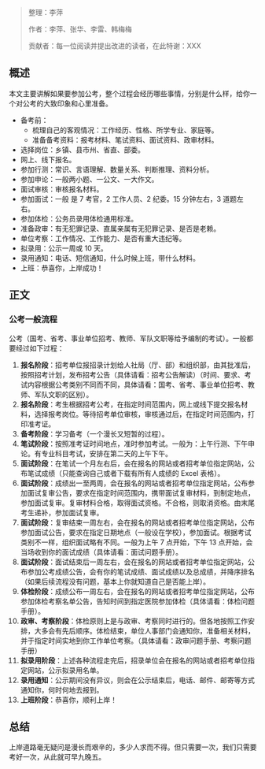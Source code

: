 > 整理：李萍
>
> 作者：李萍、张华、李雷、韩梅梅
>
> 贡献者：每一位阅读并提出改进的读者，在此特谢：XXX

## 概述

本文主要讲解如果要参加公考，整个过程会经历哪些事情，分别是什么样，给你一个对公考的大致印象和心里准备。

- 备考前：
  - 梳理自己的客观情况：工作经历、性格、所学专业、家庭等。
  - 准备备考资料：报考材料、笔试资料、面试资料、政审材料。
- 选择岗位：乡镇、县市州、省直、部委。
- 网上、线下报名。
- 参加行测：常识、言语理解、数量关系、判断推理、资料分析。
- 参加申论：一般两小题、一公文、一大作文。
- 面试审核：审核报名材料。
- 参加面试：一般 是 7 考官，2 工作人员、2 纪委。15 分钟左右，3 道题左右。
- 参加体检：公务员录用体检通用标准。
- 准备政审：有无犯罪记录、直属亲属有无犯罪记录、是否是老赖。
- 单位考察：工作情况、工作能力、是否有重大违纪等。
- 拟录用：公示一周或 10 天。
- 录用通知：电话、短信通知，什么时候上班，带什么材料。
- 上班：恭喜你，上岸成功！

## 正文

### 公考一般流程

公考（国考、省考、事业单位招考、教师、军队文职等给予编制的考试）。一般都要经过如下过程：

1. **报名阶段**：招考单位报招录计划给人社局（厅、部）和组织部，由其批准后，按照招考计划，发布招考公告（具体请看：招考公告解读）（时间、要求、考试内容根据公考类别不同而不同，具体请看：国考、省考、事业单位招考、教师、军队文职的区别）。
2. **报名阶段**：考生根据招考公考，在指定时间范围内，网上或线下提交报名材料，选择报考岗位。等待招考单位审核，审核通过后，在指定时间范围内，打印准考证。
3. **备考阶段**：学习备考（一个漫长又短暂的过程）。
4. **笔试阶段**：按照准考证时间地点，准时参加考试。一般为：上午行测、下午申论。有专业科目考试，安排在第二天的上午下午。
5. **面试阶段**：在笔试一个月左右后，会在报名的网站或者招考单位指定网站，公布笔试成绩（只能查询自己或者下载有所有人成绩的 Excel 表格）。
6. **面试阶段**：成绩出一至两周，会在报名的网站或者招考单位指定网站，公布参加面试复审公告，要求在指定时间范围内，携带面试复审材料，到制定地点，参加面试复审。复审材料合格，取得面试资格。不合格，则取消资格。由末尾考生递补，参加面试复审。
7. **面试阶段**：复审结束一周左右，会在报名的网站或者招考单位指定网站，公布参加面试公告，要求在指定日期地点（一般设在学校），参加面试。根据考试类别不一样，组织面试略有不同。一般为上午 7 点开始，下午 13 点开始，会当场收到你的面试成绩（具体请看：面试问题手册）。
8. **面试阶段**：面试结束后一周左右，会在报名的网站或者招考单位指定网站，公布参加公考成绩公告，会有你的笔试成绩、面试成绩以及总成绩，并降序排名（如果后续流程没有问题，基本上你就知道自己是否能上岸）。
9. **体检阶段**：成绩公布一周左右，会在报名的网站或者招考单位指定网站，公布参加体检考察名单公告，告知时间到指定医院参加体检（具体请看：体检问题手册）。
10. **政审、考察阶段**：体检原则上是与政审、考察同时进行的。但各地按照工作安排，大多会有先后顺序。体检结束，单位人事部门会通知你，准备相关材料，并于指定时间实地到你工作单位考察。（具体请看：政审问题手册、考察问题手册）
11. **拟录用阶段**：上述各种流程走完后，招录单位会在报名的网站或者招考单位指定网站，公示拟录用名单。
12. **录用通知**：公示期间没有异议，则会在公示结束后，电话、邮件、邮寄等方式通知你，何时何地去报到。
13. **上班阶段**：恭喜你，顺利上岸！

## 总结

上岸道路毫无疑问是漫长而艰辛的，多少人求而不得。但只需要一次，我们只需要考好一次，从此就可早九晚五。
